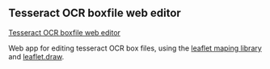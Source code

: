 Tesseract OCR boxfile web editor
-------------

[Tesseract OCR boxfile web editor](http://johanjunkka.com/tesseract-web-box-editor/)

Web app for editing tesseract OCR box files, using the [leaflet maping library](http://leafletjs.com) and [leaflet.draw](https://github.com/Leaflet/Leaflet.draw).

